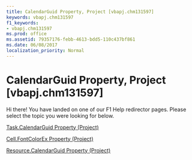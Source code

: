 ```yaml
---
title: CalendarGuid Property, Project [vbapj.chm131597]
keywords: vbapj.chm131597
f1_keywords:
- vbapj.chm131597
ms.prod: office
ms.assetid: 79357176-febb-4613-bdd5-110c437bf861
ms.date: 06/08/2017
localization_priority: Normal
---
```



# CalendarGuid Property, Project [vbapj.chm131597]

Hi there! You have landed on one of our F1 Help redirector pages. Please select the topic you were looking for below.

[Task.CalendarGuid Property (Project)](http://msdn.microsoft.com/library/7420d159-e579-1989-b266-65323e3a9f3a%28Office.15%29.aspx)

[Cell.FontColorEx Property (Project)](http://msdn.microsoft.com/library/3b9761b3-f1e8-9547-7f2f-8065f6646edc%28Office.15%29.aspx)

[Resource.CalendarGuid Property (Project)](http://msdn.microsoft.com/library/1414fbad-fa79-f7ff-ce63-833fb179de6d%28Office.15%29.aspx)

